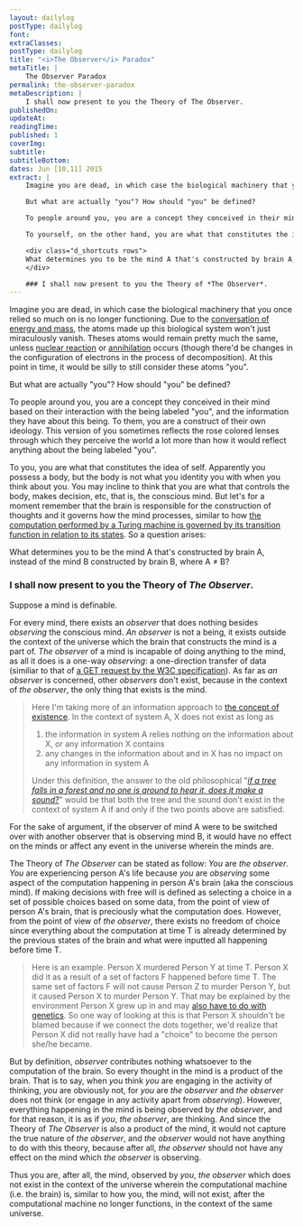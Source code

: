 ```yaml
---
layout: dailylog
postType: dailylog
font:
extraClasses:
postType: dailylog
title: "<i>The Observer</i> Paradox"
metaTitle: |
    The Observer Paradox
permalink: the-observer-paradox
metaDescription: |
    I shall now present to you the Theory of The Observer.
publishedOn:
updateAt:
readingTime:
published: 1
coverImg:
subtitle:
subtitleBottom:
dates: Jun [10,11] 2015
extract: |
    Imagine you are dead, in which case the biological machinery that you once relied so much on is no longer functioning. Due to the [conversation of energy and mass](en.wikipedia.org/wiki/Conservation_of_energy), the atoms made up this biological system won't just miraculously vanish. Theses atoms would remain pretty much the same, unless [nuclear reaction](http://academic.brooklyn.cuny.edu/physics/sobel/Nucphys/react.html) or [annihilation](http://home.web.cern.ch/topics/antimatter) occurs (though there'd be changes in the configuration of electrons in the process of decomposition). At this point in time, it would be silly to still consider these atoms "you".

    But what are actually "you"? How should "you" be defined?

    To people around you, you are a concept they conceived in their mind based on their interaction with the being labeled "you", and the information they have about this being. To them, you are a construct of their own ideology. This version of you sometimes reflects the rose colored lenses through which they perceive the world a lot more than how it would reflect anything about the being labeled "you".

    To yourself, on the other hand, you are what that constitutes the idea of self. Apparently you possess a body, but the body is not what you identity you with when you think about you at a deeper level. You may incline to think that you are what that controls the body, makes decision, etc, that is, the conscious mind. But let's for a moment remember that the brain is responsible for the construction of thoughts and it governs how the mind processes, similar to how [the computation performed by a Turing machine is governed by its transition function in relation to its states](http://www.cs.umd.edu/~jkatz/complexity/f11/all.pdf). So a question arises:

    <div class="d_shortcuts rows">
    What determines you to be the mind A that's constructed by brain A, instead of the mind B constructed by brain B, where A ≠ B?
    </div>

    ### I shall now present to you the Theory of *The Observer*.
---
```


Imagine you are dead, in which case the biological machinery that you once relied so much on is no longer functioning. Due to the [conversation of energy and mass](en.wikipedia.org/wiki/Conservation_of_energy), the atoms made up this biological system won't just miraculously vanish. Theses atoms would remain pretty much the same, unless [nuclear reaction](http://academic.brooklyn.cuny.edu/physics/sobel/Nucphys/react.html) or [annihilation](http://home.web.cern.ch/topics/antimatter) occurs (though there'd be changes in the configuration of electrons in the process of decomposition). At this point in time, it would be silly to still consider these atoms "you".

But what are actually "you"? How should "you" be defined?

To people around you, you are a concept they conceived in their mind based on their interaction with the being labeled "you", and the information they have about this being. To them, you are a construct of their own ideology. This version of you sometimes reflects the rose colored lenses through which they perceive the world a lot more than how it would reflect anything about the being labeled "you".

To you, you are what that constitutes the idea of self. Apparently you possess a body, but the body is not what you identity you with when you think about you. You may incline to think that you are what that controls the body, makes decision, etc, that is, the conscious mind. But let's for a moment remember that the brain is responsible for the construction of thoughts and it governs how the mind processes, similar to how [the computation performed by a Turing machine is governed by its transition function in relation to its states](http://www.cs.umd.edu/~jkatz/complexity/f11/all.pdf). So a question arises:

<div class="d_shortcuts rows">
What determines you to be the mind A that's constructed by brain A, instead of the mind B constructed by brain B, where A ≠ B?
</div>

### I shall now present to you the Theory of *The Observer*.

Suppose a mind is definable.

For every mind, there exists an *observer* that does nothing besides *observing* the conscious mind. *An observer* is not a being, it exists outside the context of the universe which the brain that constructs the mind is a part of. *The observer* of a mind is incapable of doing anything to the mind, as all it does is a one-way *observing*: a one-direction transfer of data (similiar to that of [a GET request by the W3C specification](https://en.wikipedia.org/wiki/Hypertext_Transfer_Protocol#Request_methods)). As far as *an observer* is concerned, other *observers* don't exist, because in the context of *the observer*, the only thing that exists is the mind.

> Here I'm taking more of an information approach to [the concept of existence](http://en.wikipedia.org/wiki/Ontology). In the context of system A, X does not exist as long as
>
> 1. the information in system A relies nothing on the information about X, or any information X contains
> 2. any changes in the information about and in X has no impact on any information in system A
>
> Under this definition, the answer to the old philosophical "*[if a tree falls in a forest and no one is around to hear it, does it make a sound?](http://en.wikipedia.org/wiki/If_a_tree_falls_in_a_forest)*" would be that both the tree and the sound don't exist in the context of system A if and only if the two points above are satisfied.

For the sake of argument, if the observer of mind A were to be switched over with another observer that is observing mind B, it would have no effect on the minds or affect any event in the universe wherein the minds are.

The Theory of *The Observer* can be stated as follow: *You* are *the observer*. *You* are experiencing person A's life because *you* are *observing* some aspect of the computation happening in person A's brain (aka the conscious mind). If making decisions with free will is defined as selecting a choice in a set of possible choices based on some data, from the point of view of person A's brain, that is preciously what the computation does. However, from the point of view of *the observer*, there exists no freedom of choice since everything about the computation at time T is already determined by the previous states of the brain and what were inputted all happening before time T.

> Here is an example. Person X murdered Person Y at time T. Person X did it as a result of a set of factors F happened before time T. The same set of factors F will not cause Person Z to murder Person Y, but it caused Person X to murder Person Y. That may be explained by the environment Person X grew up in and may [also have to do with genetics](http://www.amazon.com/gp/product/1617230154/ref=as_li_tl?ie=UTF8&camp=1789&creative=9325&creativeASIN=1617230154&linkCode=as2&tag=0aarhe-20&linkId=IS6WNF3JSNF7JN77). So one way of looking at this is that Person X shouldn't be blamed because if we connect the dots together, we'd realize that Person X did not really have had a "choice" to become the person she/he became.

But by definition, *observer* contributes nothing whatsoever to the computation of the brain. So every thought in the mind is a product of the brain. That is to say, when *you* think *you* are engaging in the activity of thinking, *you* are obviously not, for *you* are *the observer* and *the observer* does not think (or engage in any activity apart from *observing*). However, everything happening in the mind is being observed by *the observer*, and for that reason, it is as if *you*, *the observer*, are thinking. And since the Theory of *The Observer* is also a product of the mind, it would not capture the true nature of *the observer*, and *the observer* would not have anything to do with this theory, because after all, *the observer* should not have any effect on the mind which *the observer* is observing.

Thus you are, after all, the mind, observed by *you*, *the observer* which does not exist in the context of the universe wherein the computational machine (i.e. the brain) is, similar to how you, the mind, will not exist, after the computational machine no longer functions, in the context of the same universe.
